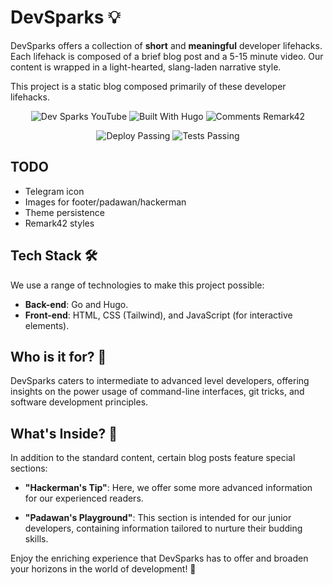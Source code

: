 # DevSparks 💡

DevSparks offers a collection of **short** and **meaningful** developer lifehacks. Each lifehack is composed of a brief blog post and a 5-15 minute video. Our content is wrapped in a light-hearted, slang-laden narrative style.

This project is a static blog composed primarily of these developer lifehacks.

<div align="center">

![Dev Sparks YouTube](https://img.shields.io/badge/Dev%20Sparks-YouTube-%23FF0000?style=for-the-badge&logo=youtube) ![Built With Hugo](https://img.shields.io/badge/Built%20With-Hugo-%2300ADD8?style=for-the-badge&logo=goland) ![Comments Remark42](https://img.shields.io/badge/Comments-Remark42-%239E9E9E?style=for-the-badge&logo=googlechat&logoColor=white)

![Deploy Passing](https://img.shields.io/badge/Deploy-Passing-%2300C7B7?style=for-the-badge&logo=cloudflarepages&logoColor=white) ![Tests Passing](https://img.shields.io/badge/Tests-Passing-%233FB6D3?style=for-the-badge&logo=githubactions&logoColor=white)

</div>

## TODO

- Telegram icon
- Images for footer/padawan/hackerman
- Theme persistence
- Remark42 styles

## Tech Stack 🛠️
We use a range of technologies to make this project possible:
- **Back-end**: Go and Hugo.
- **Front-end**: HTML, CSS (Tailwind), and JavaScript (for interactive elements).

## Who is it for? 🧐
DevSparks caters to intermediate to advanced level developers, offering insights on the power usage of command-line interfaces, git tricks, and software development principles. 

## What's Inside? 🎁
In addition to the standard content, certain blog posts feature special sections:

- **"Hackerman's Tip"**: Here, we offer some more advanced information for our experienced readers.
  
- **"Padawan's Playground"**: This section is intended for our junior developers, containing information tailored to nurture their budding skills.

Enjoy the enriching experience that DevSparks has to offer and broaden your horizons in the world of development! 🚀